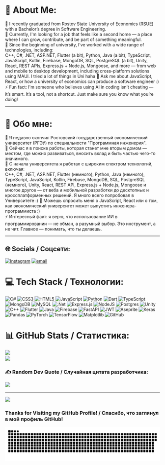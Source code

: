 # 💫 About Me:
🔭 I recently graduated from Rostov State University of Economics (RSUE) with a Bachelor’s degree in Software Engineering.  
🤝 Currently, I'm looking for a job that feels like a second home — a place where I can grow, contribute, and be part of something meaningful.  
🌱 Since the beginning of university, I’ve worked with a wide range of technologies, including:  
C++, C#, .NET, ASP.NET, Flutter (a bit), Python, Java (a bit), TypeScript, JavaScript, Kotlin, Firebase, MongoDB, SQL, PostgreSQL (a bit), Unity, React, REST APIs, Express.js + Node.js, Mongoose, and more — from web and mobile to desktop development, including cross-platform solutions using MAUI. I tried a lot of things in Uni haha
💬 Ask me about JavaScript, React, or how a university of economics can produce a software engineer :)  
⚡ Fun fact: I'm someone who believes using AI in coding isn’t cheating — it’s smart. It’s a tool, not a shortcut. Just make sure you know what you’re doing!

---

# 💫 Обо мне:
🔭 Я недавно окончил Ростовский государственный экономический университет (РГЭУ) по специальности "Программная инженерия".  
🤝 Сейчас я в поиске работы, которая станет мне вторым домом — местом, где можно развиваться, вносить вклад и быть частью чего-то значимого.  
🌱 С начала университета я работал с широким спектром технологий, включая:  
C++, C#, .NET, ASP.NET, Flutter (немного), Python, Java (немного), TypeScript, JavaScript, Kotlin, Firebase, MongoDB, SQL, PostgreSQL (немного), Unity, React, REST API, Express.js + Node.js, Mongoose и многое другое — от веба и мобильной разработки до десктопных и кроссплатформенных решений. Я много всего попробовал в Университете :)
💬 Можешь спросить меня о JavaScript, React или о том, как экономический университет может выпустить инженера-программиста :)  
⚡ Интересный факт: я верю, что использование ИИ в программировании — не обман, а разумный выбор. Это инструмент, а не чит. Главное — понимать, что ты делаешь.

---

## 🌐 Socials / Соцсети:
[![Instagram](https://img.shields.io/badge/Instagram-%23E4405F.svg?logo=Instagram&logoColor=white)](https://instagram.com/punkedhella) [![email](https://img.shields.io/badge/Email-D14836?logo=gmail&logoColor=white)](mailto:salituder@gmail.com) 

# 💻 Tech Stack / Технологии:
![C#](https://img.shields.io/badge/c%23-%23239120.svg?style=for-the-badge&logo=csharp&logoColor=white) 
![CSS3](https://img.shields.io/badge/css3-%231572B6.svg?style=for-the-badge&logo=css3&logoColor=white) 
![HTML5](https://img.shields.io/badge/html5-%23E34F26.svg?style=for-the-badge&logo=html5&logoColor=white) 
![JavaScript](https://img.shields.io/badge/javascript-%23323330.svg?style=for-the-badge&logo=javascript&logoColor=%23F7DF1E) 
![Python](https://img.shields.io/badge/python-3670A0?style=for-the-badge&logo=python&logoColor=ffdd54) 
![Dart](https://img.shields.io/badge/dart-%230175C2.svg?style=for-the-badge&logo=dart&logoColor=white) 
![TypeScript](https://img.shields.io/badge/typescript-%23007ACC.svg?style=for-the-badge&logo=typescript&logoColor=white) 
![MongoDB](https://img.shields.io/badge/MongoDB-%234ea94b.svg?style=for-the-badge&logo=mongodb&logoColor=white) 
![MySQL](https://img.shields.io/badge/mysql-4479A1.svg?style=for-the-badge&logo=mysql&logoColor=white) 
![.Net](https://img.shields.io/badge/.NET-5C2D91?style=for-the-badge&logo=.net&logoColor=white) 
![Express.js](https://img.shields.io/badge/express.js-%23404d59.svg?style=for-the-badge&logo=express&logoColor=%2361DAFB) 
![NodeJS](https://img.shields.io/badge/node.js-6DA55F?style=for-the-badge&logo=node.js&logoColor=white) 
![Postgres](https://img.shields.io/badge/postgres-%23316192.svg?style=for-the-badge&logo=postgresql&logoColor=white) 
![Unity](https://img.shields.io/badge/unity-%23000000.svg?style=for-the-badge&logo=unity&logoColor=white) 
![C++](https://img.shields.io/badge/c++-%2300599C.svg?style=for-the-badge&logo=c%2B%2B&logoColor=white) 
![Flutter](https://img.shields.io/badge/Flutter-%2302569B.svg?style=for-the-badge&logo=Flutter&logoColor=white) 
![Java](https://img.shields.io/badge/java-%23ED8B00.svg?style=for-the-badge&logo=openjdk&logoColor=white) 
![Firebase](https://img.shields.io/badge/firebase-a08021?style=for-the-badge&logo=firebase&logoColor=ffcd34) 
![FastAPI](https://img.shields.io/badge/FastAPI-005571?style=for-the-badge&logo=fastapi) 
![JWT](https://img.shields.io/badge/JWT-black?style=for-the-badge&logo=JSON%20web%20tokens) 
![Aseprite](https://img.shields.io/badge/Aseprite-FFFFFF?style=for-the-badge&logo=Aseprite&logoColor=#7D929E) 
![Keras](https://img.shields.io/badge/Keras-%23D00000.svg?style=for-the-badge&logo=Keras&logoColor=white) 
![Pandas](https://img.shields.io/badge/pandas-%23150458.svg?style=for-the-badge&logo=pandas&logoColor=white) 
![PyTorch](https://img.shields.io/badge/PyTorch-%23EE4C2C.svg?style=for-the-badge&logo=PyTorch&logoColor=white) 
![TensorFlow](https://img.shields.io/badge/TensorFlow-%23FF6F00.svg?style=for-the-badge&logo=TensorFlow&logoColor=white) 
![Matplotlib](https://img.shields.io/badge/Matplotlib-%23ffffff.svg?style=for-the-badge&logo=Matplotlib&logoColor=black) 
![GitHub](https://img.shields.io/badge/github-%23121011.svg?style=for-the-badge&logo=github&logoColor=white)

# 📊 GitHub Stats / Статистика:
![](https://nirzak-streak-stats.vercel.app/?user=salituder&theme=dark&hide_border=true)<br/>
![](https://github-readme-stats.vercel.app/api/top-langs/?username=salituder&theme=dark&hide_border=true&include_all_commits=true&count_private=false&layout=compact)

### ✍️ Random Dev Quote / Случайная цитата разработчика:
![](https://quotes-github-readme.vercel.app/api?type=horizontal&theme=dark)

---
[![](https://visitcount.itsvg.in/api?id=salituder&icon=0&color=0)](https://visitcount.itsvg.in)

### Thanks for Visiting my GitHub Profile! / Спасибо, что заглянул в мой профиль GitHub!

<p align="center">
<img src="https://github.com/salituder/salituder/blob/main/github-contribution-grid-snake-dark.svg">
</p>
